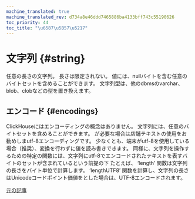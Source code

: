 ```yaml
---
machine_translated: true
machine_translated_rev: d734a8e46ddd7465886ba4133bff743c55190626
toc_priority: 44
toc_title: "\u6587\u5B57\u5217"
---
```


# 文字列 {#string}

任意の長さの文字列。 長さは限定されない。 値には、nullバイトを含む任意のバイトセットを含めることができます。
文字列型は、他のdbmsのvarchar、blob、clobなどの型を置き換えます。

## エンコード {#encodings}

ClickHouseにはエンコーディングの概念はありません。 文字列には、任意のバイトセットを含めることができます。
が必要な場合は店舗テキストの使用をお勧めしまutf-8エンコーディングです。 少なくとも、端末がutf-8を使用している場合（推奨）、変換を行わずに値を読み書きできます。
同様に、文字列を操作するための特定の関数には、文字列にutf-8でエンコードされたテキストを表すバイトのセットが含まれているという前提の下
たとえば、 ‘length’ 関数は文字列の長さをバイト単位で計算します。 ‘lengthUTF8’ 関数を計算し、文字列の長さはUnicodeコードポイント価値をとした場合は、UTF-8エンコードされます。

[元の記事](https://clickhouse.tech/docs/en/data_types/string/) <!--hide-->
